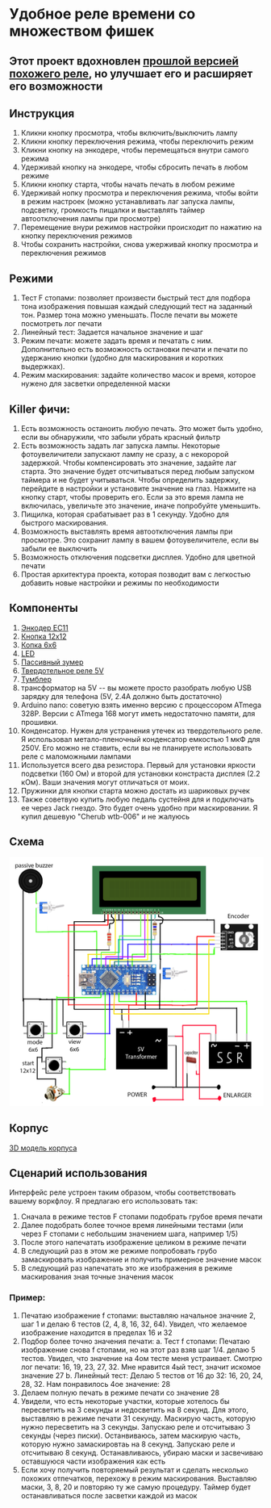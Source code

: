 # Удобное реле времени со множеством фишек

## Этот проект вдохновлен [прошлой версией похожего реле](https://github.com/nikonov1101/kafstop-timer), но улучшает его и расширяет его возможности

## Инструкция

1. Кликни кнопку просмотра, чтобы включить/выключить лампу
2. Кликни кнопку переключения режима, чтобы переключить режим
3. Кликни кнопку на энкодере, чтобы перемещаться внутри самого режима
4. Удерживай кнопку на энкодере, чтобы сбросить печать в любом режиме
5. Кликни кнопку старта, чтобы начать печать в любом режиме
6. Удерживай нопку просмотра и переключения режима, чтобы войти в режим настроек (можно устанавливать лаг запуска лампы, подсветку, громкость пищалки и выставлять таймер автоотключения лампы при просмотре)
7. Перемещение внури режимов настройки происходит по нажатию на кнопку переключения режимов
8. Чтобы сохранить настройки, снова ужерживай кнопку просмотра и переключения режимов

## Режими

1. Тест F стопами: позволяет произвести быстрый тест для подбора тона изображения повышая каждый следующий тест на заданный тон. Размер тона можно уменьшать. После печати вы можете посмотреть лог печати
2. Линейный тест: Задается начальное значение и шаг
3. Режим печати: можете задать время и печатать с ним. Дополнительно есть возможность остановки печати и печати по удержанию кнопки (удобно для маскирования и коротких выдержках).
4. Режим маскирования: задайте количество масок и время, которое нужено для засветки определенной маски

## Killer фичи:

1. Есть возможность останоить любую печать. Это может быть удобно, если вы обнаружили, что забыли убрать красный фильтр
2. Есть возможность задать лаг запуска лампы. Некоторые фотоувеличители запускают лампу не сразу, а с некоророй задержкой. Чтобы компенсировать это значение, задайте лаг старта. Это значение будет отсчитываться перед любым запуском таймера и не будет учитываться. Чтобы определить задержку, перейдите в настройки и установите значение на глаз. Нажмите на кнопку старт, чтобы проверить его. Если за это время лампа не включилась, увеличьте это значение, иначе попробуйте уменьшить.
3. Пищилка, которая срабатывает раз в 1 секунду. Удобно для быстрого маскирования.
4. Возможность выставлять время автоотключения лампы при просмотре. Это сохранит лампу в вашем фотоувеличителе, если вы забыли ее выключить
5. Возможность отключения подсветки дисплея. Удобно для цветной печати
6. Простая архитектура проекта, которая позводит вам с легкостью добавить новые настройки и режимы по необходимости

## Компоненты

1. [Энкодер EC11](https://sl.aliexpress.ru/p?key=1wDHs4W)
2. [Кнопка 12x12](https://sl.aliexpress.ru/p?key=8sDHsMU)
3. [Копка 6x6](https://sl.aliexpress.ru/p?key=TiDHsci)
4. [LED](https://sl.aliexpress.ru/p?key=tgDHsiN)
5. [Пассивный зумер](https://sl.aliexpress.ru/p?key=XcDHsAE)
6. [Твердотельное реле 5V](https://sl.aliexpress.ru/p?key=AWDHsN6)
7. [Тумблер](https://sl.aliexpress.ru/p?key=7LDHstq)
8. трансформатор на 5V -- вы можете просто разобрать любую USB зарядку для телефона (5V, 2.4A должно быть достаточно)
9. Arduino nano: советую взять именно версию с процессором ATmega 328P. Версии с ATmega 168 могут иметь недостаточно памяти, для прошивки.
10. Конденсатор. Нужен для устранения утечек из твердотельного реле. Я использовал метало-пленочный конденсатор емкостью 1 мкФ для 250V. Его можно не ставить, если вы не планируете использовать реле с маломожными лампами
11. Используется всего два резистора. Первый для установки яркости подсветки (160 Ом) и второй для установки констраста дисплея (2.2 кОм). Ваши значения могут отличаться от моих.
12. Пружинки для кнопки старта можно достать из шариковых ручек
13. Также советвую купить любую педаль сустейня для и подключать ее через Jack гнездо. Это будет очень удобно при маскировании. Я купил дешевую "Cherub wtb-006" и не жалуюсь

## Схема

![Схема](./Circuit.jpg)

## Корпус

[3D модель корпуса](./TimeRelayBox.stl)

## Сценарий использования

Интерфейс реле устроен таким образом, чтобы соответствовать вашему воркфлоу. Я предлагаю его использовать так:
1. Сначала в режиме тестов F стопами подобрать грубое время печати
2. Далее подобрать более точное время линейными тестами (или через F стопами с небольшим значением шага, например 1/5)
3. После этого напечатать изображение целиком в режиме печати
4. В следующий раз в этом же режиме попробовать грубо замаскировать изображение и получить примерное значение масок
5. В следующий раз напечатать это же изображения в режиме маскирования зная точные значения масок

### Пример:

1. Печатаю изображение f стопами: выставляю начальное значние 2, шаг 1 и делаю 6 тестов (2, 4, 8, 16, 32, 64). Увидел, что желаемое изображение находится в пределах 16 и 32
2. Подбор более точно значения печати:
  a. Тест f стопами: Печатаю изображение снова f стопами, но на этот раз взяв шаг 1/4. делаю 5 тестов. Увидел, что значение на 4ом тесте меня устраивает. Смотрю лог печати: 16, 19, 23, 27, 32. Мне нравится 4ый тест, значит искомое значение 27
  b. Линейный тест: Делаю 5 тестов от 16 до 32: 16, 20, 24, 28, 32. Нам понравилось 4ое значение: 28
3. Делаем полную печать в режиме печати со значение 28
4. Увидели, что есть некоторые участки, которые хотелось бы пересветить на 3 секунды и недосветить на 8 секунд. Для этого, выставляю в режиме печати 31 секунду. Маскирую часть, которую нужно пересветить на 3 секунды. Запускаю реле и отсчитываю 3 секунды (через писки). Останвиваюсь, затем маскирую часть, которую нужно замаскировтаь на 8 секунд. Запускаю реле и отсчитываю 8 секунд. Останавливаюсь, убираю маски и засвечиваю оставшуюся части изображения как есть
5. Если хочу получить повторяемый результат и сделать несколько похожих отпечатков, перехожу в режим маскирования. Выставляю маски, 3, 8, 20 и повторяю ту же самую процедуру. Таймер будет останавливаться после засветки каждой из масок

